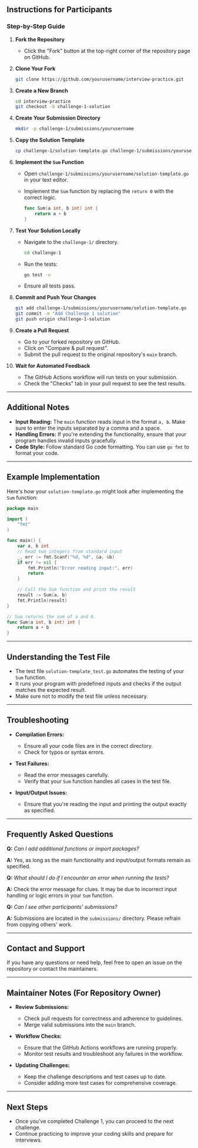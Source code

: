 ## **Instructions for Participants**

### **Step-by-Step Guide**

1. **Fork the Repository**

   - Click the "Fork" button at the top-right corner of the repository page on GitHub.

2. **Clone Your Fork**

   ```bash
   git clone https://github.com/yourusername/interview-practice.git
   ```

3. **Create a New Branch**

   ```bash
   cd interview-practice
   git checkout -b challenge-1-solution
   ```

4. **Create Your Submission Directory**

   ```bash
   mkdir -p challenge-1/submissions/yourusername
   ```

5. **Copy the Solution Template**

   ```bash
   cp challenge-1/solution-template.go challenge-1/submissions/yourusername/
   ```

6. **Implement the `Sum` Function**

   - Open `challenge-1/submissions/yourusername/solution-template.go` in your text editor.
   - Implement the `Sum` function by replacing the `return 0` with the correct logic.

     ```go
     func Sum(a int, b int) int {
         return a + b
     }
     ```

7. **Test Your Solution Locally**

   - Navigate to the `challenge-1/` directory.

     ```bash
     cd challenge-1
     ```

   - Run the tests:

     ```bash
     go test -v
     ```

   - Ensure all tests pass.

8. **Commit and Push Your Changes**

   ```bash
   git add challenge-1/submissions/yourusername/solution-template.go
   git commit -m "Add Challenge 1 solution"
   git push origin challenge-1-solution
   ```

9. **Create a Pull Request**

   - Go to your forked repository on GitHub.
   - Click on "Compare & pull request".
   - Submit the pull request to the original repository's `main` branch.

10. **Wait for Automated Feedback**

    - The GitHub Actions workflow will run tests on your submission.
    - Check the "Checks" tab in your pull request to see the test results.

---

## **Additional Notes**

- **Input Reading:** The `main` function reads input in the format `a, b`. Make sure to enter the inputs separated by a comma and a space.
- **Handling Errors:** If you're extending the functionality, ensure that your program handles invalid inputs gracefully.
- **Code Style:** Follow standard Go code formatting. You can use `go fmt` to format your code.

---

## **Example Implementation**

Here's how your `solution-template.go` might look after implementing the `Sum` function:

```go
package main

import (
	"fmt"
)

func main() {
	var a, b int
	// Read two integers from standard input
	_, err := fmt.Scanf("%d, %d", &a, &b)
	if err != nil {
		fmt.Println("Error reading input:", err)
		return
	}

	// Call the Sum function and print the result
	result := Sum(a, b)
	fmt.Println(result)
}

// Sum returns the sum of a and b.
func Sum(a int, b int) int {
	return a + b
}
```

---

## **Understanding the Test File**

- The test file `solution-template_test.go` automates the testing of your `Sum` function.
- It runs your program with predefined inputs and checks if the output matches the expected result.
- Make sure not to modify the test file unless necessary.

---

## **Troubleshooting**

- **Compilation Errors:**
  - Ensure all your code files are in the correct directory.
  - Check for typos or syntax errors.

- **Test Failures:**
  - Read the error messages carefully.
  - Verify that your `Sum` function handles all cases in the test file.

- **Input/Output Issues:**
  - Ensure that you're reading the input and printing the output exactly as specified.

---

## **Frequently Asked Questions**

**Q:** *Can I add additional functions or import packages?*

**A:** Yes, as long as the main functionality and input/output formats remain as specified.

**Q:** *What should I do if I encounter an error when running the tests?*

**A:** Check the error message for clues. It may be due to incorrect input handling or logic errors in your `Sum` function.

**Q:** *Can I see other participants' submissions?*

**A:** Submissions are located in the `submissions/` directory. Please refrain from copying others' work.

---

## **Contact and Support**

If you have any questions or need help, feel free to open an issue on the repository or contact the maintainers.

---

## **Maintainer Notes (For Repository Owner)**

- **Review Submissions:**
  - Check pull requests for correctness and adherence to guidelines.
  - Merge valid submissions into the `main` branch.

- **Workflow Checks:**
  - Ensure that the GitHub Actions workflows are running properly.
  - Monitor test results and troubleshoot any failures in the workflow.

- **Updating Challenges:**
  - Keep the challenge descriptions and test cases up to date.
  - Consider adding more test cases for comprehensive coverage.

---

## **Next Steps**

- Once you've completed Challenge 1, you can proceed to the next challenge.
- Continue practicing to improve your coding skills and prepare for interviews.
